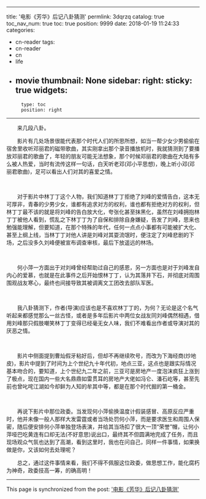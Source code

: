 
---
title: '电影《芳华》后记八卦猜测'
permlink: 3dqrzq
catalog: true
toc_nav_num: true
toc: true
position: 9999
date: 2018-01-19 11:24:33
categories:
- cn-reader
tags:
- cn-reader
- cn
- life
- movie
thumbnail: None
sidebar:
    right:
        sticky: true
widgets:
    -
        type: toc
        position: right
---


<html>
<p>　　来几段八卦。</p>
<p>　　影片有几处场景很能代表那个时代人们的所思所想，如当一帮少女少男偷偷在宿舍里收听邓丽君的磁带歌曲，其实刚拿出那个录音播放机时，我就猜测到了要播放邓丽君的歌曲了，年轻的朋友可能无法想象，那个时候邓丽君的歌曲在大陆有多么被人热爱，当时有流传这样一句话，白天听老邓(邓小平思想)，晚上听小邓(邓丽君歌曲)，足可以看出人们对其的喜爱之情。</p>
<p><br></p>
<p>　　对于影片中林丁丁这个人物，我们知道林丁丁拒绝了刘峰的爱情告白，这本无可厚非，青春的少男少女，谁都有追求对方的权利，谁也都有拒绝对方的权利，但林丁丁最不该的就是将刘峰的告白放大化，夸张化甚至抹黑化，虽然在刘峰拥抱林丁丁被他人看到，慌乱之下林丁丁为了自保和排除自身嫌疑，告发了刘峰，思来也勉强能理解，但要知道，在那个特殊的年代，任何一点点小事都有可能被扩大化、甚至上纲上线，当林丁丁对他人讲是刘峰对其耍流氓时，便注定了刘峰悲剧的下场，之后没多久刘峰便被宣布调查审核，最后下放遥远的林场。</p>
<p><br></p>
<p>　　何小萍一方面出于对刘峰曾经帮助过自己的感恩，另一方面也是对于刘峰发自内心的爱慕，也就是在此事件之后开始恨林丁丁，认为其落井下石，并彻底对周围围观战友寒心，最终也间接导致其被调离文工团改去部队军医。</p>
<p><br></p>
<p>　　我八卦猜测下，作者(导演)应该也是不喜欢林丁丁的，为何？无论是这个名气听起来都感觉那么一丝古怪，或者是多年后影片中两位女战友同刘峰偶然相遇，借用刘峰那只假肢嘲笑林丁丁变得已经毫无女人味，我们不难看出作者或导演对其的厌恶之情。</p>
<p><br></p>
<p>　　影片中侧面提到曹灿假牙粘好后，但却不再继续吹号，而改为下海经商(炒地皮)，影片中提到了时间为上个世纪九十年代初，地点三亚，这点也是跟实际情况基本吻合的，要知道，上个世纪九二年之前，三亚可是房地产一度泡沫疯狂上涨到了极点，现在国内一些大名鼎鼎如雷贯耳的房地产大佬如冯仑、潘石屹等，甚至先前也曾叱咤江湖如今却鲜为人知的牟其中等，都是在那个时代掘的第一桶金。</p>
<p><br></p>
<p>　　再说下影片中那位政委。当发现何小萍偷换温度计假装感冒、高原反应严重时，他并未像一般人那样大发雷霆或者当场处罚何小萍，而是要求医生和周围人保密，随后便安排何小萍单独登场表演，并给其当场扣了很大一顶“荣誉”帽，让何小萍哑巴吃黄连有口却无法(不好意思)说出口，最终其不但圆满地完成了任务，而且现场观众气氛也达到了高潮，看到这里时，我也在问自己，同样一件事情，如果换做是你，又该如何去处理呢？</p>
<p>　　总之，通过这件事情来看，我们不得不佩服这位政委，做思想工作，能化腐朽为神奇，政委技高一筹，的确高明！</p>
</html>

- - -

This page is synchronized from the post: ['电影《芳华》后记八卦猜测'](https://steemit.com/@rivalhw/3dqrzq)
